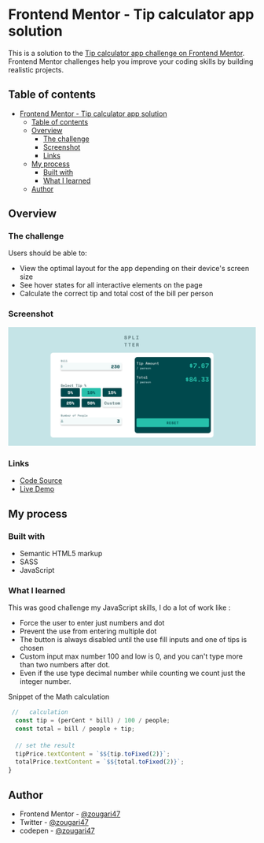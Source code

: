 # Frontend Mentor - Tip calculator app solution

This is a solution to the [Tip calculator app challenge on Frontend Mentor](https://www.frontendmentor.io/challenges/tip-calculator-app-ugJNGbJUX). Frontend Mentor challenges help you improve your coding skills by building realistic projects.

## Table of contents

- [Frontend Mentor - Tip calculator app solution](#frontend-mentor---tip-calculator-app-solution)
  - [Table of contents](#table-of-contents)
  - [Overview](#overview)
    - [The challenge](#the-challenge)
    - [Screenshot](#screenshot)
    - [Links](#links)
  - [My process](#my-process)
    - [Built with](#built-with)
    - [What I learned](#what-i-learned)
  - [Author](#author)

## Overview

### The challenge

Users should be able to:

- View the optimal layout for the app depending on their device's screen size
- See hover states for all interactive elements on the page
- Calculate the correct tip and total cost of the bill per person

### Screenshot

![](./src/images/screenshot.png)

### Links

- [Code Source](https://github.com/zougari47/tip-calculator)
- [Live Demo](https://zougari47.github.io/calculator-app-main/)

## My process

### Built with

- Semantic HTML5 markup
- SASS
- JavaScript

### What I learned

This was good challenge my JavaScript skills, I do a lot of work like :

- Force the user to enter just numbers and dot
- Prevent the use from entering multiple dot
- The button is always disabled until the use fill inputs and one of tips is chosen
- Custom input max number 100 and low is 0, and you can't type more than two numbers after dot.
- Even if the use type decimal number while counting we count just the integer number.

Snippet of the Math calculation

```js
 //   calculation
  const tip = (perCent * bill) / 100 / people;
  const total = bill / people + tip;

  // set the result
  tipPrice.textContent = `$${tip.toFixed(2)}`;
  totalPrice.textContent = `$${total.toFixed(2)}`;
}
```

## Author

- Frontend Mentor - [@zougari47](https://www.frontendmentor.io/profile/zougari47)
- Twitter - [@zougari47](https://www.twitter.com/zougari47)
- codepen - [@zougari47](https://codepen.io/zougari47)

